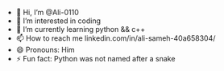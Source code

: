- 👋 Hi, I’m @Ali-0110
- 👀 I’m interested in coding
- 🌱 I’m currently learning python && c++
- 📫 How to reach me linkedin.com/in/ali-sameh-40a658304/
- 😄 Pronouns: Him
- ⚡ Fun fact: Python was not named after a snake

<!---
Ali-0110/Ali-0110 is a ✨ special ✨ repository because its `README.md` (this file) appears on your GitHub profile.
You can click the Preview link to take a look at your changes.
--->
